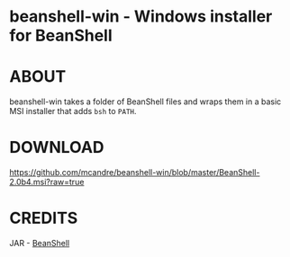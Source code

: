 # beanshell-win - Windows installer for BeanShell

# ABOUT

beanshell-win takes a folder of BeanShell files and wraps them in a basic MSI installer that adds `bsh` to `PATH`.

# DOWNLOAD

https://github.com/mcandre/beanshell-win/blob/master/BeanShell-2.0b4.msi?raw=true

# CREDITS

JAR - [BeanShell](http://www.beanshell.org/)
